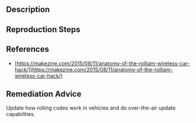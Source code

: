 ## Description


## Reproduction Steps


## References

- [https://makezine.com/2015/08/11/anatomy-of-the-rolljam-wireless-car-hack/](https://makezine.com/2015/08/11/anatomy-of-the-rolljam-wireless-car-hack/)


## Remediation Advice

Update how rolling codes work in vehicles and do over-the-air update capabilities.

